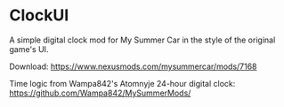 # ClockUI

A simple digital clock mod for My Summer Car in the style of the original game's UI.

Download: https://www.nexusmods.com/mysummercar/mods/7168

Time logic from Wampa842's Atomnyje 24-hour digital clock: https://github.com/Wampa842/MySummerMods/

